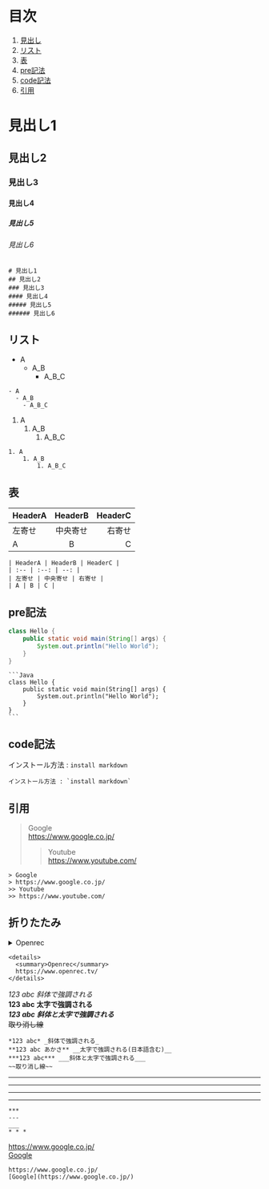 # 目次
1. [見出し](#見出し1)
1. [リスト](#リスト)
1. [表](#表)
1. [pre記法](#pre記法)
1. [code記法](#code記法)
1. [引用](#引用)

# 見出し1
## 見出し2
### 見出し3
#### 見出し4
##### 見出し5
###### 見出し6

```
# 見出し1
## 見出し2
### 見出し3
#### 見出し4
##### 見出し5
###### 見出し6
```
 
## リスト
- A
  - A_B
    - A_B_C

```
- A
  - A_B
    - A_B_C
```

1. A
    1. A_B
        1. A_B_C

```
1. A
    1. A_B
        1. A_B_C
```

## 表
| HeaderA | HeaderB | HeaderC |
| :-- | :--: | --: |
| 左寄せ | 中央寄せ | 右寄せ |
| A | B | C |

```
| HeaderA | HeaderB | HeaderC |
| :-- | :--: | --: |
| 左寄せ | 中央寄せ | 右寄せ |
| A | B | C |
```

## pre記法
```Java
class Hello {
    public static void main(String[] args) {
        System.out.println("Hello World");        
    }
}
```

~~~
```Java
class Hello {
    public static void main(String[] args) {
        System.out.println("Hello World");        
    }
}
```
~~~

## code記法
インストール方法 : `install markdown`

```
インストール方法 : `install markdown`
```

## 引用
> Google  
> https://www.google.co.jp/
>> Youtube  
>> https://www.youtube.com/

```
> Google  
> https://www.google.co.jp/
>> Youtube  
>> https://www.youtube.com/
```

## 折りたたみ
<details>
  <summary>Openrec</summary>
  https://www.openrec.tv/
</details>

```
<details>
  <summary>Openrec</summary>
  https://www.openrec.tv/
</details>
```

*123 abc* _斜体で強調される_  
**123 abc** __太字で強調される__  
***123 abc*** ___斜体と太字で強調される___  
~~取り消し線~~  

```
*123 abc* _斜体で強調される_  
**123 abc あかさ** __太字で強調される(日本語含む)__  
***123 abc*** ___斜体と太字で強調される___  
~~取り消し線~~  
```



***
---
___
* * *

```
*** 
---
___ 
* * *
```

https://www.google.co.jp/  
[Google](https://www.google.co.jp/)  

```
https://www.google.co.jp/  
[Google](https://www.google.co.jp/)  
```



